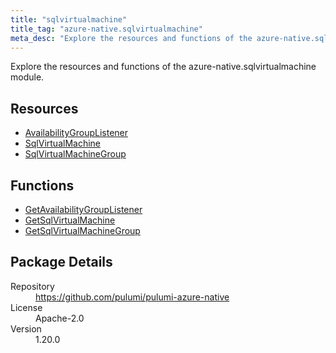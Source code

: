 ```yaml
---
title: "sqlvirtualmachine"
title_tag: "azure-native.sqlvirtualmachine"
meta_desc: "Explore the resources and functions of the azure-native.sqlvirtualmachine module."
---
```


<!-- WARNING: this file was generated by Pulumi Docs Generator. -->
<!-- Do not edit by hand unless you're certain you know what you are doing! -->

Explore the resources and functions of the azure-native.sqlvirtualmachine module.

<h2 id="resources">Resources</h2>
<ul class="api">
    <li><a href="availabilitygrouplistener" title="AvailabilityGroupListener"><span class="symbol resource"></span>AvailabilityGroupListener</a></li>
    <li><a href="sqlvirtualmachine" title="SqlVirtualMachine"><span class="symbol resource"></span>SqlVirtualMachine</a></li>
    <li><a href="sqlvirtualmachinegroup" title="SqlVirtualMachineGroup"><span class="symbol resource"></span>SqlVirtualMachineGroup</a></li>
</ul>

<h2 id="functions">Functions</h2>
<ul class="api">
    <li><a href="getavailabilitygrouplistener" title="GetAvailabilityGroupListener"><span class="symbol function"></span>GetAvailabilityGroupListener</a></li>
    <li><a href="getsqlvirtualmachine" title="GetSqlVirtualMachine"><span class="symbol function"></span>GetSqlVirtualMachine</a></li>
    <li><a href="getsqlvirtualmachinegroup" title="GetSqlVirtualMachineGroup"><span class="symbol function"></span>GetSqlVirtualMachineGroup</a></li>
</ul>

<h2 id="package-details">Package Details</h2>
<dl class="package-details">
	<dt>Repository</dt>
	<dd><a href="https://github.com/pulumi/pulumi-azure-native">https://github.com/pulumi/pulumi-azure-native</a></dd>
	<dt>License</dt>
	<dd>Apache-2.0</dd>
	<dt>Version</dt>
	<dd>1.20.0</dd>
</dl>

